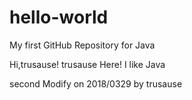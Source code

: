 # hello-world
My first GitHub Repository for Java

Hi,trusause!
trusause Here! I like Java

second Modify on 2018/0329 by trusause
